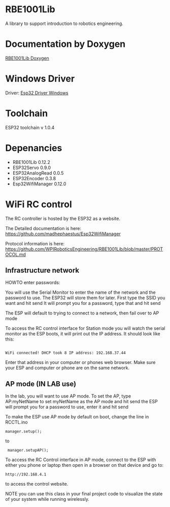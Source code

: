 # RBE1001Lib
A library to support introduction to robotics engineering. 

# Documentation by Doxygen

[RBE1001Lib Doxygen](https://wpiroboticsengineering.github.io/RBE1001Lib/annotated.html)

# Windows Driver

Driver: [Esp32 Driver Windows](https://github.com/WPIRoboticsEngineering/ESP32ArduinoEclipseInstaller/releases/download/0.0.0/CP210x_Universal_Windows_Driver.zip)


# Toolchain

ESP32 toolchain v 1.0.4

# Depenancies
* RBE1001Lib 0.12.2
* ESP32Servo 0.9.0
* ESP32AnalogRead 0.0.5
* ESP32Encoder 0.3.8
* Esp32WifiManager 0.12.0


# WiFi RC control

The RC controller is hosted by the ESP32 as a website. 

The Detailed documentation is here: https://github.com/madhephaestus/Esp32WifiManager

Protocol information is here: https://github.com/WPIRoboticsEngineering/RBE1001Lib/blob/master/PROTOCOL.md


## Infrastructure network

HOWTO enter passwords:

You will use the Serial Monitor to enter the name of the network and the password to use.
The ESP32 will store them for later.
First type the SSID you want and hit send
It will prompt you for a password, type that and hit send

The ESP will default to trying to connect to a network, then fail over to AP mode


To access the RC control interface for Station mode you will watch the serial monitor as the
ESP boots, it will print out the IP address. It should look like this:

```

WiFi connected! DHCP took 8 IP address: 192.168.37.44
```


Enter that address in your computer or phones web browser.
Make sure your ESP and computer or phone are on the same network.

## AP mode (IN LAB use)


In the lab, you will want to use AP mode. To set the AP, type AP:myNetName
to set myNetName as the AP mode and hit send
the ESP will prompt you for a password to use, enter it and hit send

To make the ESP use AP mode by default on boot, change the line in RCCTL.ino

```
manager.setup();
```
 
to

```
 manager.setupAP();
```


To access the RC Control interface in AP mode, connect to the ESP with either you phone or laptop
then open in a browser on that device and go to:

```
http://192.168.4.1
```

to access the control website.

NOTE you can use this class in your final project code to visualize the state of your system while running wirelessly.
